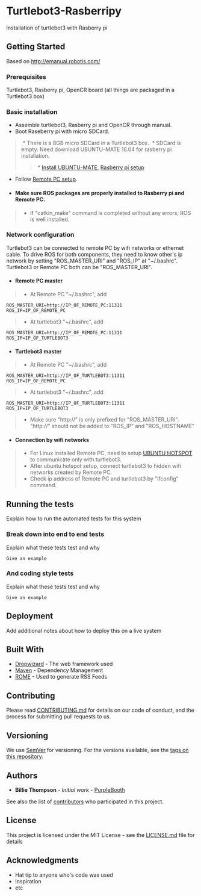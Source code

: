 # Turtlebot3-Rasberripy
Installation of turtlebot3 with Rasberry pi

## Getting Started

Based on http://emanual.robotis.com/

### Prerequisites

Turtlebot3, Rasberry pi, OpenCR board (all things are packaged in a Turtlebot3 box)

### Basic installation

* Assemble turtlebot3, Rasberry pi and OpenCR through manual.
* Boot Raseberry pi with micro SDCard.
>  *  There is a 8GB micro SDCard in a Turtlebot3 box.
>  *  SDCard is empty. Need download UBUNTU-MATE 16.04 for rasberry pi installation.
>>  *  [Install UBUNTU-MATE](https://yeopbox.com/%EB%9D%BC%EC%A6%88%EB%B2%A0%EB%A6%AC%ED%8C%8C%EC%9D%B4-3-raspberry-pi%EC%97%90-%EC%9A%B0%EB%B6%84%ED%88%AC-%EB%A9%94%EC%9D%B4%ED%8A%B8-16-04-lts-%EC%84%A4%EC%B9%98%ED%95%98%EA%B8%B0/), [Rasberry pi setup](http://emanual.robotis.com/docs/en/platform/turtlebot3/raspberry_pi_3_setup/#install-linux-ubuntu-mate)
* Follow [Remote PC setup](http://emanual.robotis.com/docs/en/platform/turtlebot3/pc_setup/).

* #### Make sure ROS packages are properly installed to Rasberry pi and Remote PC.
> * If "catkin_make" command is completed without any errors, ROS is well installed.

### Network configuration

Turtlebot3 can be connected to remote PC by wifi networks or ethernet cable.
To drive ROS for both components, they need to know other's ip network by setting "ROS_MASTER_URI" and "ROS_IP" at "~/.bashrc".
Turtlebot3 or Remote PC both can be "ROS_MASTER_URI".

* #### Remote PC master
> * At Remote PC "~/.bashrc", add
```
ROS_MASTER_URI=http://IP_OF_REMOTE_PC:11311
ROS_IP=IP_OF_REMOTE_PC
```
> * At turtlebot3 "~/.bashrc", add
```
ROS_MASTER_URI=http://IP_OF_REMOTE_PC:11311
ROS_IP=IP_OF_TURTLEBOT3
```

* #### Turtlebot3 master
> * At Remote PC "~/.bashrc", add
```
ROS_MASTER_URI=http://IP_OF_TURTLEBOT3:11311
ROS_IP=IP_OF_REMOTE_PC
```
> * At turtlebot3 "~/.bashrc", add
```
ROS_MASTER_URI=http://IP_OF_TURTLEBOT3:11311
ROS_IP=IP_OF_TURTLEBOT3
```
> * Make sure "http://" is only prefixed for "ROS_MASTER_URI". "http://" should not be added to "ROS_IP" and "ROS_HOSTNAME"

* #### Connection by wifi networks
> * For Linux installed Remote PC, need to setup [UBUNTU HOTSPOT](http://ubuntuhandbook.org/index.php/2016/04/create-wifi-hotspot-ubuntu-16-04-android-supported/) to communicate only with turtlebot3.
> * After ubuntu hotspot setup, connect turtlebot3 to hidden wifi networks created by Remote PC.
> * Check ip address of Remote PC and turtlebot3 by "ifconfig" command.


## Running the tests

Explain how to run the automated tests for this system

### Break down into end to end tests

Explain what these tests test and why

```
Give an example
```

### And coding style tests

Explain what these tests test and why

```
Give an example
```

## Deployment

Add additional notes about how to deploy this on a live system

## Built With

* [Dropwizard](http://www.dropwizard.io/1.0.2/docs/) - The web framework used
* [Maven](https://maven.apache.org/) - Dependency Management
* [ROME](https://rometools.github.io/rome/) - Used to generate RSS Feeds

## Contributing

Please read [CONTRIBUTING.md](https://gist.github.com/PurpleBooth/b24679402957c63ec426) for details on our code of conduct, and the process for submitting pull requests to us.

## Versioning

We use [SemVer](http://semver.org/) for versioning. For the versions available, see the [tags on this repository](https://github.com/your/project/tags). 

## Authors

* **Billie Thompson** - *Initial work* - [PurpleBooth](https://github.com/PurpleBooth)

See also the list of [contributors](https://github.com/your/project/contributors) who participated in this project.

## License

This project is licensed under the MIT License - see the [LICENSE.md](LICENSE.md) file for details

## Acknowledgments

* Hat tip to anyone who's code was used
* Inspiration
* etc
